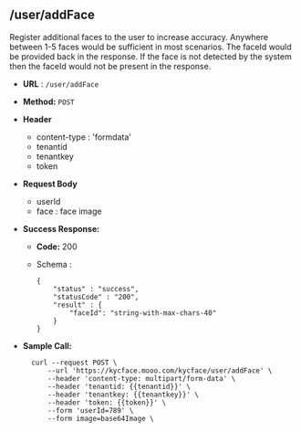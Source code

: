 ## /user/addFace

Register additional faces to the user to increase accuracy. Anywhere between 1-5 faces would be sufficient in most scenarios. The faceId would be provided back in the response. If the face is not detected by the system then the faceId would not be present in the response.

* **URL** : `/user/addFace`
  
* **Method:** `POST`

* **Header**
	
	- content-type : 'formdata'
	- tenantid 
	- tenantkey
	- token
	
* **Request Body**

	- userId
	- face : face image
  
* **Success Response:**

  * **Code:** 200 <br />
  * Schema : 
		
			
		{
			"status" : "success",
			"statusCode" : "200",
			"result" : {
				"faceId": "string-with-max-chars-40"
			}
		}
		
	

* **Sample Call:**

   	
    	curl --request POST \
			--url 'https://kycface.mooo.com/kycface/user/addFace' \
			--header 'content-type: multipart/form-data' \
			--header 'tenantid: {{tenantid}}' \
			--header 'tenantkey: {{tenantkey}}' \
			--header 'token: {{token}}' \
			--form 'userId=789' \
			--form image=base64Image \
    	
    	
